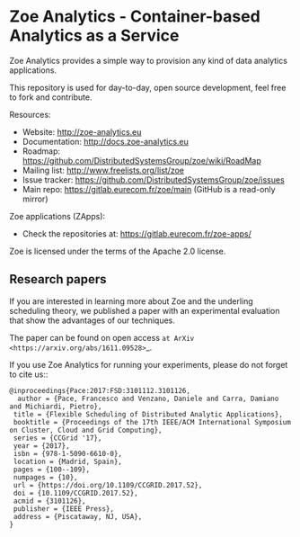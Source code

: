 Zoe Analytics - Container-based Analytics as a Service
======================================================

Zoe Analytics provides a simple way to provision any kind of data analytics applications.

This repository is used for day-to-day, open source development, feel free to fork and contribute.

Resources:

- Website: http://zoe-analytics.eu
- Documentation: http://docs.zoe-analytics.eu
- Roadmap: https://github.com/DistributedSystemsGroup/zoe/wiki/RoadMap
- Mailing list: http://www.freelists.org/list/zoe
- Issue tracker: https://github.com/DistributedSystemsGroup/zoe/issues
- Main repo: https://gitlab.eurecom.fr/zoe/main (GitHub is a read-only mirror)

Zoe applications (ZApps):

- Check the repositories at: https://gitlab.eurecom.fr/zoe-apps/

Zoe is licensed under the terms of the Apache 2.0 license.

Research papers
---------------

If you are interested in learning more about Zoe and the underling scheduling theory, we published a paper with an experimental evaluation that show the advantages of our techniques.

The paper can be found on open access `at ArXiv <https://arxiv.org/abs/1611.09528>`_.

If you use Zoe Analytics for running your experiments, please do not forget to cite us::

    @inproceedings{Pace:2017:FSD:3101112.3101126,
      author = {Pace, Francesco and Venzano, Daniele and Carra, Damiano and Michiardi, Pietro},
     title = {Flexible Scheduling of Distributed Analytic Applications},
     booktitle = {Proceedings of the 17th IEEE/ACM International Symposium on Cluster, Cloud and Grid Computing},
     series = {CCGrid '17},
     year = {2017},
     isbn = {978-1-5090-6610-0},
     location = {Madrid, Spain},
     pages = {100--109},
     numpages = {10},
     url = {https://doi.org/10.1109/CCGRID.2017.52},
     doi = {10.1109/CCGRID.2017.52},
     acmid = {3101126},
     publisher = {IEEE Press},
     address = {Piscataway, NJ, USA},
    }

